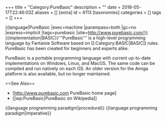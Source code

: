 +++
title = "Category:PureBasic"
description = ""
date = 2018-05-17T22:46:03Z
aliases = []
[extra]
id = 6113
[taxonomies]
categories = []
tags = []
+++

{{language|PureBasic
|exec=machine
|parampass=both
|gc=no
|express=implicit
|tags=purebasic
|site=http://www.purebasic.com/}}
{{implementation|BASIC}}'''PureBasic''' is a high-level programming language by Fantaisie Software based on [[:Category:BASIC|BASIC]] rules. PureBasic has been created for beginners and experts alike. 

PureBasic is a portable programming language with current up-to-date implementations on Windows, Linux, and MacOS. The same code can be compiled and run natively on each OS. An older version for the Amiga platform is also available, but no longer maintained.

==See Also==
* [http://www.purebasic.com PureBasic home page]
* [[wp:PureBasic|PureBasic on Wikipedia]]

{{language programming paradigm|procedural}}
{{language programming paradigm|imperative}}
